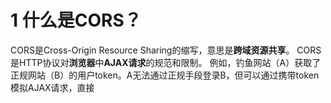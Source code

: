# 1 什么是CORS？
CORS是Cross-Origin Resource Sharing的缩写，意思是**跨域资源共享**。
CORS是HTTP协议对**浏览器**中**AJAX请求**的规范和限制。
例如，钓鱼网站（A）获取了正规网站（B）的用户token。A无法通过正规手段登录B，但可以通过携带token模拟AJAX请求，直接